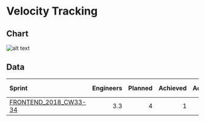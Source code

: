 
# Velocity Tracking

## Chart

![alt text](velocity-tracking.jpg "Velocity Tracking Chart")

## Data

|Sprint|Engineers|Planned|Achieved|Achieved/Engineer|Achieved/Engineer(MA 3 Weeks)|
|:-|-:|-:|-:|-:|-:|
[FRONTEND_2018_CW33-34](https://github.com/jwalendowsky/algorithms/milestone/1)|3.3|4|1|0.30||
